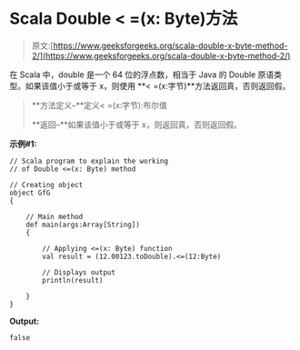 # Scala Double < =(x: Byte)方法

> 原文:[https://www.geeksforgeeks.org/scala-double-x-byte-method-2/](https://www.geeksforgeeks.org/scala-double-x-byte-method-2/)

在 Scala 中，double 是一个 64 位的浮点数，相当于 Java 的 Double 原语类型。如果该值小于或等于 x，则使用 **< =(x:字节)**方法返回真，否则返回假。

> **方法定义–**定义< =(x:字节):布尔值
> 
> **返回–**如果该值小于或等于 x，则返回真，否则返回假。

**示例#1:**

```
// Scala program to explain the working 
// of Double <=(x: Byte) method

// Creating object
object GfG
{ 

    // Main method
    def main(args:Array[String])
    {

        // Applying <=(x: Byte) function
        val result = (12.00123.toDouble).<=(12:Byte)

        // Displays output
        println(result)

    }
} 
```

**Output:**

```
false

```